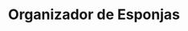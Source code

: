 ---
title: "Organizador de Esponjas"
description: "Mantén tus esponjas organizadas y al alcance de la mano con nuestro práctico organizador."
image: "/products/organizador_de_esponjas.webp"
---